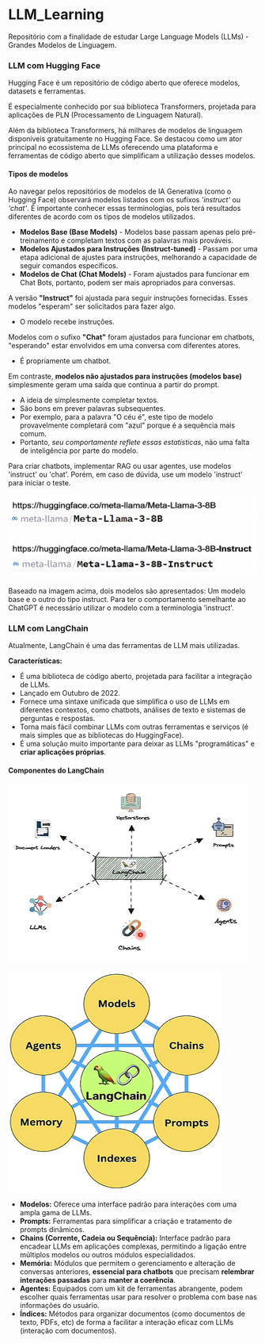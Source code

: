 # LLM_Learning
Repositório com a finalidade de estudar Large Language Models (LLMs) - Grandes Modelos de Linguagem.

### LLM com Hugging Face

Hugging Face é um repositório de código aberto que oferece modelos, datasets e ferramentas.

É especialmente conhecido por sua biblioteca Transformers, projetada para aplicações de PLN (Processamento de Linguagem Natural).

Além da biblioteca Transformers, há milhares de modelos de linguagem disponíveis gratuitamente no Hugging Face. Se destacou como um ator principal no ecossistema de LLMs oferecendo uma plataforma e ferramentas de código aberto que simplificam a utilização desses modelos.

#### Tipos de modelos

Ao navegar pelos repositórios de modelos de IA Generativa (como o Hugging Face) observará modelos listados com os sufixos *'instruct'* ou *'chat'*. É importante conhecer essas terminologias, pois terá resultados diferentes de acordo com os tipos de modelos utilizados.

- **Modelos Base (Base Models)** - Modelos base passam apenas pelo pré-treinamento e completam textos com as palavras mais prováveis.
- **Modelos Ajustados para Instruções (Instruct-tuned)** - Passam por uma etapa adicional de ajustes para instruções, melhorando a capacidade de seguir comandos específicos.
- **Modelos de Chat (Chat Models)** - Foram ajustados para funcionar em Chat Bots, portanto, podem ser mais apropriados para conversas.

A versão **"Instruct"** foi ajustada para seguir instruções fornecidas. Esses modelos "esperam" ser solicitados para fazer algo.
- O modelo recebe instruções.

Modelos com o sufixo **"Chat"** foram ajustados para funcionar em chatbots, "esperando" estar envolvidos em uma conversa com diferentes atores.
- É propriamente um chatbot.

Em contraste, **modelos não ajustados para instruções (modelos base)** simplesmente geram uma saída que continua a partir do prompt.
- A ideia de simplesmente completar textos.
- São bons em prever palavras subsequentes.
- Por exemplo, para a palavra "O céu é", este tipo de modelo provavelmente completará com "azul" porque é a sequência mais comum.
- Portanto, *seu comportamente reflete essas estatísticas*, não uma falta de inteligência por parte do modelo.

Para criar chatbots, implementar RAG ou usar agentes, use modelos 'instruct' ou 'chat'. Porém, em caso de dúvida, use um modelo 'instruct' para iniciar o teste.

![Tipos de modelos exemplo](readme-imgs/img.png)

Baseado na imagem acima, dois modelos são apresentados: Um modelo base e o outro do tipo instruct. Para ter o comportamento semelhante ao ChatGPT é necessário utilizar o modelo com a terminologia 'instruct'.

### LLM com LangChain

Atualmente, LangChain é uma das ferramentas de LLM mais utilizadas.

**Características:**
- É uma biblioteca de código aberto, projetada para facilitar a integração de LLMs.
- Lançado em Outubro de 2022.
- Fornece uma sintaxe unificada que simplifica o uso de LLMs em diferentes contextos, como chatbots, análises de texto e sistemas de perguntas e respostas.
- Torna mais fácil combinar LLMs com outras ferramentas e serviços (é mais simples que as bibliotecas do HuggingFace).
- É uma solução muito importante para deixar as LLMs "programáticas" e **criar aplicações próprias**.

#### Componentes do LangChain

![Alguns componentes do LangChain](readme-imgs/langchain.png)

![Principais componentes](readme-imgs/langchain_2.png)

- **Modelos:** Oferece uma interface padrão para interações com uma ampla gama de LLMs.
- **Prompts:** Ferramentas para simplificar a criação e tratamento de prompts dinâmicos.
- **Chains (Corrente, Cadeia ou Sequência):** Interface padrão para encadear LLMs em aplicações complexas, permitindo a ligação entre múltiplos modelos ou outros módulos especialidados.
- **Memória:** Módulos que permitem o gerenciamento e alteração de conversas anteriores, **essencial para chatbots** que precisam **relembrar interações passadas** para **manter a coerência**.
- **Agentes:** Equipados com um kit de ferramentas abrangente, podem escolher quais ferramentas usar para resolver o problema com base nas informações do usuário.
- **Índices:** Métodos para organizar documentos (como documentos de texto, PDFs, etc) de forma a facilitar a interação eficaz com LLMs (interação com documentos).